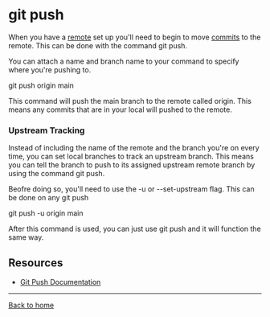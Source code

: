 # git push

When you have a [remote](./REMOTE.md) set up you'll need to begin to move [commits](./COMMIT.md)
to the remote. This can be done with the command git push.

You can attach a name and branch name to your command to specify where you're pushing to.

git push origin main

This command will push the main branch to the remote called origin. This means any commits that are in your local will pushed to the remote.

### Upstream Tracking

Instead of including the name of the remote and the branch you're on every time, you can set local branches to track an upstream branch. This means you can tell the branch to push to its assigned upstream remote branch by using the command git push.

Beofre doing so, you'll need to use the -u or --set-upstream flag. This can be done on any git push

git push -u origin main


After this command is used, you can just use git push and it will function the same way.

## Resources

- [Git Push Documentation](https://git-scm.com/docs/git-push)

---

[Back to home](../README.md)